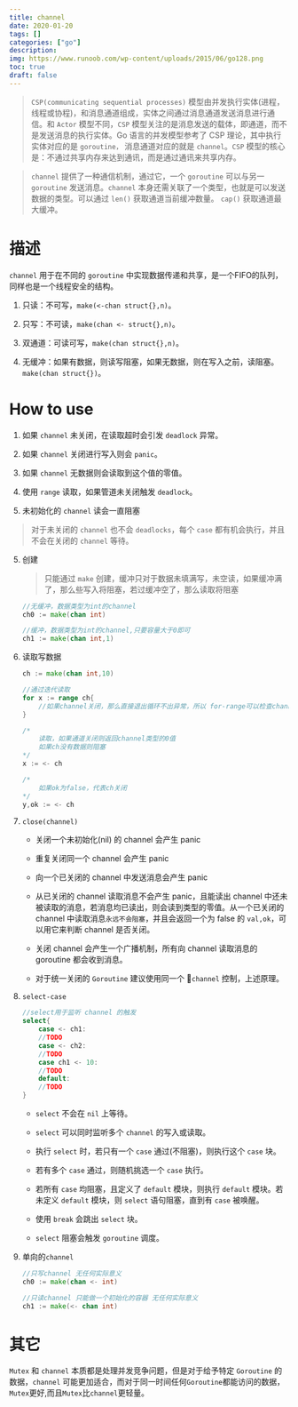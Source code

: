 ```yaml
---
title: channel
date: 2020-01-20
tags: []
categories: ["go"]
description: 
img: https://www.runoob.com/wp-content/uploads/2015/06/go128.png
toc: true
draft: false
---
```


>`CSP(communicating sequential processes)` 模型由并发执行实体(进程，线程或协程)，和消息通道组成，实体之间通过消息通道发送消息进行通信。和 `Actor` 模型不同，`CSP` 模型关注的是消息发送的载体，即通道，而不是发送消息的执行实体。Go 语言的并发模型参考了 CSP 理论，其中执行实体对应的是 `goroutine，` 消息通道对应的就是 `channel`。`CSP` 模型的核心是：不通过共享内存来达到通讯，而是通过通讯来共享内存。


> `channel` 提供了一种通信机制，通过它，一个 `goroutine` 可以与另一 `goroutine` 发送消息。`channel` 本身还需关联了一个类型，也就是可以发送数据的类型。可以通过 `len()` 获取通道当前缓冲数量。 `cap()` 获取通道最大缓冲。

<!--more-->


# 描述

`channel` 用于在不同的 `goroutine` 中实现数据传递和共享，是一个FIFO的队列，同样也是一个线程安全的结构。

1. 只读：不可写，`make(<-chan struct{},n)`。

2. 只写：不可读，`make(chan <- struct{},n)`。

3. 双通道：可读可写，`make(chan struct{},n)`。

4. 无缓冲：如果有数据，则读写阻塞，如果无数据，则在写入之前，读阻塞。`make(chan struct{})`。




# How to use

1. 如果 `channel` 未关闭，在读取超时会引发 `deadlock` 异常。

2. 如果 `channel` 关闭进行写入则会 `panic`。

3. 如果 `channel` 无数据则会读取到这个值的零值。

4. 使用 `range` 读取，如果管道未关闭触发 `deadlock`。

5. 未初始化的 `channel` 读会一直阻塞

>对于未关闭的 `channel` 也不会 `deadlocks`，每个 `case` 都有机会执行，并且不会在关闭的 `channel` 等待。



5. 创建
    > 只能通过 `make` 创建，缓冲只对于数据未填满写，未空读，如果缓冲满了，那么些写入将阻塞，若过缓冲空了，那么读取将阻塞
    ```go
    //无缓冲，数据类型为int的channel
    ch0 := make(chan int)

    //缓冲，数据类型为int的channel,只要容量大于0即可
    ch1 := make(chan int,1)
    ```

6. 读取写数据
    ```go
    ch := make(chan int,10)

    //通过迭代读取
    for x := range ch{
        //如果channel关闭，那么直接退出循环不出异常，所以 for-range可以检查channel的状态
    }

    /*
        读取，如果通道关闭则返回channel类型的0值
        如果ch没有数据则阻塞
    */
    x := <- ch

    /*
        如果ok为false，代表ch关闭
    */
    y,ok := <- ch
    ```

7. `close(channel)`

    + 关闭一个未初始化(nil) 的 channel 会产生 panic

    + 重复关闭同一个 channel 会产生 panic

    + 向一个已关闭的 channel 中发送消息会产生 panic

    + 从已关闭的 channel 读取消息不会产生 panic，且能读出 channel 中还未被读取的消息，若消息均已读出，则会读到类型的零值。从一个已关闭的 channel 中读取消息`永远不会阻塞`，并且会返回一个为 false 的 `val,ok`，可以用它来判断 channel 是否关闭。

    + 关闭 channel 会产生一个广播机制，所有向 channel 读取消息的 goroutine 都会收到消息。

    + 对于统一关闭的 `Goroutine` 建议使用同一个 `channel` 控制，上述原理。


8. `select-case`
    ```go
    //select用于监听 channel 的触发
    select{
        case <- ch1:
        //TODO
        case <- ch2:
        //TODO
        case ch1 <- 10:
        //TODO
        default:
        //TODO
    }
    ```

    + `select` 不会在 `nil` 上等待。

    + `select` 可以同时监听多个 `channel` 的写入或读取。

    + 执行 `select` 时，若只有一个 `case` 通过(不阻塞)，则执行这个 `case` 块。

    + 若有多个 `case` 通过，则随机挑选一个 `case` 执行。

    + 若所有 `case` 均阻塞，且定义了 `default` 模块，则执行 `default` 模块。若未定义 `default` 模块，则 `select` 语句阻塞，直到有 `case` 被唤醒。

    + 使用 `break` 会跳出 `select` 块。

    + `select` 阻塞会触发 `goroutine` 调度。


5. 单向的`channel`
    ```go
    //只写channel 无任何实际意义
    ch0 := make(chan <- int)

    //只读channel 只能做一个初始化的容器 无任何实际意义
    ch1 := make(<- chan int)
    ```

# 其它 
   `Mutex` 和 `channel` 本质都是处理并发竞争问题，但是对于给予特定 `Goroutine` 的数据，`channel` 可能更加适合，而对于同一时间任何`Goroutine`都能访问的数据，`Mutex`更好,而且`Mutex`比`channel`更轻量。
    

